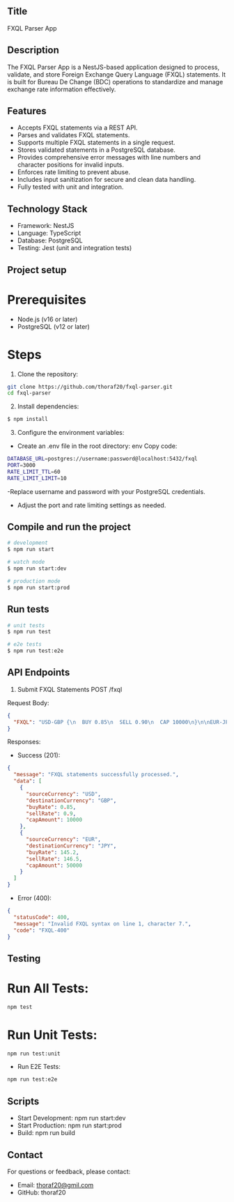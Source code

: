 ## Title

FXQL Parser App

## Description

The FXQL Parser App is a NestJS-based application designed to process, validate, and store Foreign Exchange Query Language (FXQL) statements. It is built for Bureau De Change (BDC) operations to standardize and manage exchange rate information effectively.

## Features
- Accepts FXQL statements via a REST API.
- Parses and validates FXQL statements.
- Supports multiple FXQL statements in a single request.
- Stores validated statements in a PostgreSQL database.
- Provides comprehensive error messages with line numbers and character positions for invalid inputs.
- Enforces rate limiting to prevent abuse.
- Includes input sanitization for secure and clean data handling.
- Fully tested with unit and integration.

## Technology Stack
- Framework: NestJS
- Language: TypeScript
- Database: PostgreSQL
- Testing: Jest (unit and integration tests)

## Project setup

# Prerequisites
- Node.js (v16 or later)
- PostgreSQL (v12 or later)

# Steps
1. Clone the repository:
```bash
git clone https://github.com/thoraf20/fxql-parser.git
cd fxql-parser
```
2. Install dependencies:

```bash
$ npm install
```

3. Configure the environment variables:
- Create an .env file in the root directory:
  env
  Copy code:
```bash
DATABASE_URL=postgres://username:password@localhost:5432/fxql
PORT=3000
RATE_LIMIT_TTL=60
RATE_LIMIT_LIMIT=10
```
-Replace username and password with your PostgreSQL credentials.
- Adjust the port and rate limiting settings as needed.

## Compile and run the project

```bash
# development
$ npm run start

# watch mode
$ npm run start:dev

# production mode
$ npm run start:prod
```

## Run tests

```bash
# unit tests
$ npm run test

# e2e tests
$ npm run test:e2e

```

## API Endpoints
1. Submit FXQL Statements
POST /fxql

Request Body:
```json
{
  "FXQL": "USD-GBP {\n  BUY 0.85\n  SELL 0.90\n  CAP 10000\n}\n\nEUR-JPY {\n  BUY 145.20\n  SELL 146.50\n  CAP 50000\n}"
}
```

Responses:
- Success (201):
```json
{
  "message": "FXQL statements successfully processed.",
  "data": [
    {
      "sourceCurrency": "USD",
      "destinationCurrency": "GBP",
      "buyRate": 0.85,
      "sellRate": 0.9,
      "capAmount": 10000
    },
    {
      "sourceCurrency": "EUR",
      "destinationCurrency": "JPY",
      "buyRate": 145.2,
      "sellRate": 146.5,
      "capAmount": 50000
    }
  ]
}
```
- Error (400):
```json
{
  "statusCode": 400,
  "message": "Invalid FXQL syntax on line 1, character 7.",
  "code": "FXQL-400"
}
```

## Testing
# Run All Tests:
```bash
npm test
```

# Run Unit Tests:
```bash
npm run test:unit
```

- Run E2E Tests:
```bash
npm run test:e2e
```

## Scripts
- Start Development: npm run start:dev
- Start Production: npm run start:prod
- Build: npm run build


## Contact
 For questions or feedback, please contact:

- Email: thoraf20@gmil.com
- GitHub: thoraf20